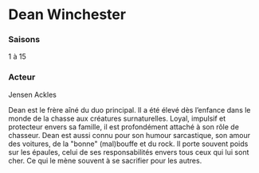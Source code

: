 # **Dean Winchester**

### Saisons 
1 à 15

### Acteur 
Jensen Ackles

Dean est le frère aîné du duo principal. Il a été élevé dès l’enfance dans le monde de la chasse aux créatures surnaturelles. Loyal, impulsif et protecteur envers sa famille, il est profondément attaché à son rôle de chasseur. 
Dean est aussi connu pour son humour sarcastique, son amour des voitures, de la "bonne" (mal)bouffe et du rock. Il porte souvent poids sur les épaules, celui de ses responsabilités envers tous ceux qui lui sont cher. Ce qui le mène souvent à se sacrifier pour les autres.
